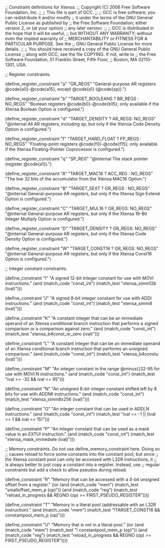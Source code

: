 ;; Constraint definitions for Xtensa.
;; Copyright (C) 2006 Free Software Foundation, Inc.
;;
;; This file is part of GCC.
;;
;; GCC is free software; you can redistribute it and/or modify
;; it under the terms of the GNU General Public License as published by
;; the Free Software Foundation; either version 2, or (at your option)
;; any later version.
;;
;; GCC is distributed in the hope that it will be useful,
;; but WITHOUT ANY WARRANTY; without even the implied warranty of
;; MERCHANTABILITY or FITNESS FOR A PARTICULAR PURPOSE.  See the
;; GNU General Public License for more details.
;;
;; You should have received a copy of the GNU General Public License
;; along with GCC; see the file COPYING.  If not, write to
;; the Free Software Foundation, 51 Franklin Street, Fifth Floor,
;; Boston, MA 02110-1301, USA.

;; Register constraints.

(define_register_constraint "a" "GR_REGS"
 "General-purpose AR registers @code{a0}-@code{a15},
  except @code{a1} (@code{sp}).")

(define_register_constraint "b" "TARGET_BOOLEANS ? BR_REGS : NO_REGS"
 "Boolean registers @code{b0}-@code{b15}; only available if the Xtensa
  Boolean Option is configured.")

(define_register_constraint "d" "TARGET_DENSITY ? AR_REGS: NO_REGS"
 "@internal
  All AR registers, including sp, but only if the Xtensa Code Density
  Option is configured.")

(define_register_constraint "f" "TARGET_HARD_FLOAT ? FP_REGS : NO_REGS"
 "Floating-point registers @code{f0}-@code{f15}; only available if the
  Xtensa Floating-Pointer Coprocessor is configured.")

(define_register_constraint "q" "SP_REG"
 "@internal
  The stack pointer (register @code{a1}).")

(define_register_constraint "A" "TARGET_MAC16 ? ACC_REG : NO_REGS"
 "The low 32 bits of the accumulator from the Xtensa MAC16 Option.")

(define_register_constraint "B" "TARGET_SEXT ? GR_REGS : NO_REGS"
 "@internal
  General-purpose AR registers, but only if the Xtensa Sign Extend
  Option is configured.")

(define_register_constraint "C" "TARGET_MUL16 ? GR_REGS: NO_REGS"
 "@internal
  General-purpose AR registers, but only if the Xtensa 16-Bit Integer
  Multiply Option is configured.")

(define_register_constraint "D" "TARGET_DENSITY ? GR_REGS: NO_REGS"
 "@internal
  General-purpose AR registers, but only if the Xtensa Code Density
  Option is configured.")

(define_register_constraint "W" "TARGET_CONST16 ? GR_REGS: NO_REGS"
 "@internal
  General-purpose AR registers, but only if the Xtensa Const16
  Option is configured.")

;; Integer constant constraints.

(define_constraint "I"
 "A signed 12-bit integer constant for use with MOVI instructions."
 (and (match_code "const_int")
      (match_test "xtensa_simm12b (ival)")))

(define_constraint "J"
 "A signed 8-bit integer constant for use with ADDI instructions."
 (and (match_code "const_int")
      (match_test "xtensa_simm8 (ival)")))

(define_constraint "K"
 "A constant integer that can be an immediate operand of an Xtensa
  conditional branch instruction that performs a signed comparison or
  a comparison against zero."
 (and (match_code "const_int")
      (match_test "xtensa_b4const_or_zero (ival)")))

(define_constraint "L"
 "A constant integer that can be an immediate operand of an Xtensa
  conditional branch instruction that performs an unsigned comparison."
 (and (match_code "const_int")
      (match_test "xtensa_b4constu (ival)")))

(define_constraint "M"
 "An integer constant in the range @minus{}32-95 for use with MOVI.N
  instructions."
 (and (match_code "const_int")
      (match_test "ival >= -32 && ival <= 95")))

(define_constraint "N"
 "An unsigned 8-bit integer constant shifted left by 8 bits for use
  with ADDMI instructions."
 (and (match_code "const_int")
      (match_test "xtensa_simm8x256 (ival)")))

(define_constraint "O"
 "An integer constant that can be used in ADDI.N instructions."
 (and (match_code "const_int")
      (match_test "ival == -1 || (ival >= 1 && ival <= 15)")))

(define_constraint "P"
 "An integer constant that can be used as a mask value in an EXTUI
  instruction."
 (and (match_code "const_int")
      (match_test "xtensa_mask_immediate (ival)")))

;; Memory constraints.  Do not use define_memory_constraint here.  Doing so
;; causes reload to force some constants into the constant pool, but since
;; the Xtensa constant pool can only be accessed with L32R instructions, it
;; is always better to just copy a constant into a register.  Instead, use
;; regular constraints but add a check to allow pseudos during reload.

(define_constraint "R"
 "Memory that can be accessed with a 4-bit unsigned offset from a register."
 (ior (and (match_code "mem")
	   (match_test "smalloffset_mem_p (op)"))
      (and (match_code "reg")
	   (match_test "reload_in_progress
			&& REGNO (op) >= FIRST_PSEUDO_REGISTER"))))

(define_constraint "T"
 "Memory in a literal pool (addressable with an L32R instruction)."
 (and (match_code "mem")
      (match_test "!TARGET_CONST16 && constantpool_mem_p (op)")))

(define_constraint "U"
 "Memory that is not in a literal pool."
 (ior (and (match_code "mem")
	   (match_test "! constantpool_mem_p (op)"))
      (and (match_code "reg")
	   (match_test "reload_in_progress
			&& REGNO (op) >= FIRST_PSEUDO_REGISTER"))))
